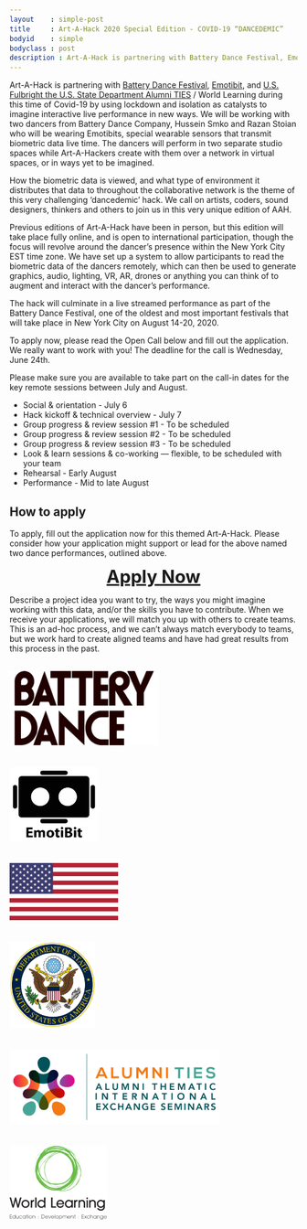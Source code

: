```yaml
---
layout    : simple-post
title     : Art-A-Hack 2020 Special Edition - COVID-19 “DANCEDEMIC”
bodyid    : simple
bodyclass : post
description : Art-A-Hack is partnering with Battery Dance Festival, Emotibit, and U.S. Fulbright Alumni Ties/World Learning during this time of Covid-19 by using lockdown and isolation as catalysts to imagine interactive live performance in new ways.
---
```

Art-A-Hack is partnering with <a href="https://batterydance.org/battery-dance-festival/">Battery Dance Festival</a>, <a href="https://www.emotibit.com/">Emotibit</a>, and <a href="https://alumni.state.gov/alumni-news/alumni-thematic-international-exchange-seminars-alumni-ties">U.S. Fulbright the U.S. State Department Alumni TIES</a> / World Learning during this time of Covid-19 by using lockdown and isolation as catalysts to imagine interactive live performance in new ways. We will be working with two dancers from Battery Dance Company, Hussein Smko and Razan Stoian who will be wearing Emotibits, special wearable sensors that transmit biometric data live time. The dancers will perform in two separate studio spaces while Art-A-Hackers create with them over a network in virtual spaces, or in ways yet to be imagined.

How the biometric data is viewed, and what type of environment it distributes that data to throughout the collaborative network is the theme of this very challenging ‘dancedemic’ hack. We call on artists, coders, sound designers, thinkers and others to join us in this very unique edition of AAH.

Previous editions of Art-A-Hack have been in person, but this edition will take place fully online, and is open to international participation, though the focus will revolve around the dancer’s presence within the New York City EST time zone. We have set up a system to allow participants to read the biometric data of the dancers remotely, which can then be used to generate graphics, audio, lighting, VR, AR, drones or anything you can think of to augment and interact with the dancer’s performance.

The hack will culminate in a live streamed performance as part of the Battery Dance Festival, one of the oldest and most important festivals that will take place in New York City on August 14-20, 2020.

To apply now, please read the Open Call below and fill out the application. We really want to work with you! The deadline for the call is Wednesday, June 24th.

Please make sure you are available to take part on the call-in dates for the key remote sessions between July and August. 

<ul>
	<li>Social & orientation - July 6</li>
	<li>Hack kickoff & technical overview - July 7</li>
	<li>Group progress & review session #1 - To be scheduled</li>
	<li>Group progress & review session #2 - To be scheduled</li>
	<li>Group progress & review session #3 - To be scheduled</li>
	<li>Look & learn sessions & co-working — flexible, to be scheduled with your team</li>
	<li>Rehearsal - Early August</li>
	<li>Performance - Mid to late August</li>
</ul>

## How to apply
To apply, fill out the application now for this themed Art-A-Hack. Please consider how your application might support or lead for the above named two dance performances, outlined above. 

<div style="width: 100%; text-align: center; font-weight: bold;"><p><a style="font-size: 2.2em" href="https://docs.google.com/forms/d/e/1FAIpQLSdWCuyRw9gwGc3wp2STlPYFedshPBBlY0OKPtVDJJhTn3LRXw/viewform?usp=sf_link">Apply Now</a></p></div>

Describe a project idea you want to try, the ways you might imagine working with this data, and/or the skills you have to contribute. When we receive your applications, we will match you up with others to create teams. This is an ad-hoc process, and we can’t always match everybody to teams, but we work hard to create aligned teams and have had great results from this process in the past.
<br />
<br />

<div>
<a href="https://batterydance.org/"><img src="/images/sponsors/battery-dance.png" alt="Battery Dance" style="height: 130px; max-width: 260px; margin: 0 1.5em 1.5em 0;" /></a>

<a href="https://www.emotibit.com/"><img src="/images/sponsors/emotibit.png" alt="Emotibit" style="height: 130px; max-width: 250px; margin: 0 1.5em 1.5em 0;" /></a>

<a href="https://www.state.gov/"><img src="/images/sponsors/us-flag.png" alt="U.S. Flag" style="height: 100px; max-width: 230px; margin: 0 2.5em 1.5em 0;" /></a>

<a href="https://www.state.gov/"><img src="/images/sponsors/state-dept.png" alt="U.S. State Department" style="height: 150px; max-width: 230px; margin: 0 1.5em 1.5em 0;" /></a>

<a href="https://alumni.state.gov/alumni-news/alumni-thematic-international-exchange-seminars-alumni-ties"><img src="/images/sponsors/alumni-ties.png" alt="Alumni Ties Thematic International Exchange Seminars" style="height: 130px; max-width: 400px; margin: 0 1.5em 1.5em 0;" /></a>

<a href="https://www.worldlearning.org/"><img src="/images/sponsors/world-learning.png" alt="World Learning" style="height: 130px; max-width: 230px; margin: 0 1.5em 1.5em 0;" /></a>
</div>